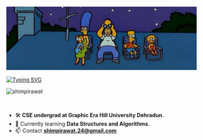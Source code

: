 ![](jjjj.jpg)

[![Typing SVG](https://readme-typing-svg.herokuapp.com?size=19&duration=4999&color=EA99EA&background=00000035&width=399&lines=Welcome+to+Shimpi+Rawat's+profile++%3C3)](https://git.io/typing-svg)

<p align="left"> <img src="https://komarev.com/ghpvc/?username=shimpirawat&label=Profile%20views&color=0e75b6&style=flat" alt="shimpirawat" /> </p>

<p align="left"> <a href="https://twitter.com/" target="blank"><img src="https://img.shields.io/twitter/follow/?logo=twitter&style=for-the-badge" alt="" /></a> </p>

- 🛠️ **CSE undergrad at Graphic Era Hill University Dehradun.**
- 🌱 Currently learning **Data Structures and Algorithms.**
- 📫 Contact **shimpirawat.24@gmail.com**

